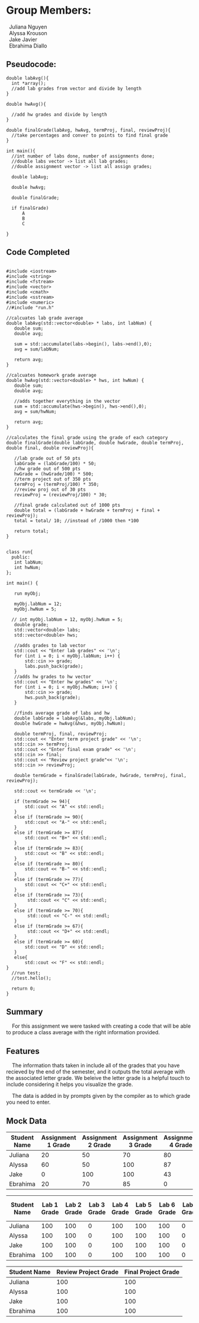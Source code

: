 # Group Members:  <br />
 &nbsp; Juliana Nguyen <br />
 &nbsp; Alyssa Krouson <br />
 &nbsp; Jake Javier <br />
 &nbsp; Ebrahima Diallo <br />
 
  ## Pseudocode:
  ```
  double labAvg(){
    int *array();
    //add lab grades from vector and divide by length
}

double hwAvg(){

    //add hw grades and divide by length
}

double finalGrade(labAvg, hwAvg, termProj, final, reviewProj){
    //take percentages and conver to points to find final grade
}

int main(){
    //int number of labs done, number of assignments done;
    //double labs vector -> list all lab grades;
    //double assignment vector -> list all assign grades;

    double labAvg;

    double hwAvg;

    double finalGrade;

    if finalGrade)
        A
        B
        C

}
  
```

## Code Completed
 ```
 
#include <iostream>
#include <string>
#include <fstream>
#include <vector>
#include <cmath>
#include <sstream>
#include <numeric>
//#include "run.h"

//calcuates lab grade average
double labAvg(std::vector<double> * labs, int labNum) {
    double sum;
    double avg;

    sum = std::accumulate(labs->begin(), labs->end(),0);
    avg = sum/labNum;

    return avg;
}

//calcuates homework grade average
double hwAvg(std::vector<double> * hws, int hwNum) {
    double sum;
    double avg;

    //adds together everything in the vector
    sum = std::accumulate(hws->begin(), hws->end(),0);
    avg = sum/hwNum;

    return avg;
}

//calculates the final grade using the grade of each category
double finalGrade(double labGrade, double hwGrade, double termProj, double final, double reviewProj){

    //lab grade out of 50 pts
    labGrade = (labGrade/100) * 50;
    //hw grade out of 500 pts
    hwGrade = (hwGrade/100) * 500;
    //term project out of 350 pts
    termProj = (termProj/100) * 350;
    //review proj out of 30 pts
    reviewProj = (reviewProj/100) * 30;

    //final grade calculated out of 1000 pts
    double total = (labGrade + hwGrade + termProj + final + reviewProj);
    total = total/ 10; //instead of /1000 then *100

    return total;
}


class run{
   public:
    int labNum;
    int hwNum;
};

int main() {
    
    run myObj;
    
    myObj.labNum = 12;
    myObj.hwNum = 5;
    
   // int myObj.labNum = 12, myObj.hwNum = 5;
    double grade;
    std::vector<double> labs;
    std::vector<double> hws;

    //adds grades to lab vector
    std::cout << "Enter lab grades" << '\n';
    for (int i = 0; i < myObj.labNum; i++) {
        std::cin >> grade;
        labs.push_back(grade);
    }
    //adds hw grades to hw vector
    std::cout << "Enter hw grades" << '\n';
    for (int i = 0; i < myObj.hwNum; i++) {
        std::cin >> grade;
        hws.push_back(grade);
    }

    //finds average grade of labs and hw
    double labGrade = labAvg(&labs, myObj.labNum);
    double hwGrade = hwAvg(&hws, myObj.hwNum);

    double termProj, final, reviewProj;
    std::cout << "Enter term project grade" << '\n';
    std::cin >> termProj;
    std::cout << "Enter final exam grade" << '\n';
    std::cin >> final;
    std::cout << "Review project grade"<< '\n';
    std::cin >> reviewProj;

    double termGrade = finalGrade(labGrade, hwGrade, termProj, final, reviewProj);

    std::cout << termGrade << '\n';

    if (termGrade >= 94){
        std::cout << "A" << std::endl;
    }
    else if (termGrade >= 90){
        std::cout << "A-" << std::endl;
    }
    else if (termGrade >= 87){
        std::cout << "B+" << std::endl;
    }
    else if (termGrade >= 83){
        std::cout << "B" << std::endl;
    }
    else if (termGrade >= 80){
        std::cout << "B-" << std::endl;
    }
    else if (termGrade >= 77){
        std::cout << "C+" << std::endl;
    }
    else if (termGrade >= 73){
         std::cout << "C" << std::endl;
    }
    else if (termGrade >= 70){
         std::cout << "C-" << std::endl;
    }
    else if (termGrade >= 67){
         std::cout << "D+" << std::endl;
    }
    else if (termGrade >= 60){
        std::cout << "D" << std::endl;
    }
    else{
        std::cout << "F" << std::endl;
}
   //run test;
   //test.hello();

   return 0;
}
 
 ```
  ## Summary <br />
&nbsp; &nbsp; For this assignment we were tasked with creating a code that will be able to produce a class average with the right information provided.

  ## Features
&nbsp; &nbsp; The information thats taken in include all of the grades that you have recieved by the end of the semester, and it outputs the total average with the associated letter grade. We beleive the letter grade is a helpful touch to include considering it helps you visualize the grade. <br />

&nbsp; &nbsp; The data is added in by prompts given by the compiler as to which grade you need to enter.

## Mock Data

Student Name  | Assignment 1 Grade | Assignment 2 Grade | Assignment 3 Grade |Assignment 4 Grade |Assignment 5 Grade | 
------------- | ------------- | -------------| -------------| -------------| -------------|
Juliana  | 20 | 50 | 70 | 80 | 90 |
Alyssa  | 60 | 50 | 100 | 87 | 90 |
Jake  | 0 | 100 | 100 | 43 | 90 |
Ebrahima  | 20 | 70 | 85 | 0 | 90 |

Student Name  | Lab 1 Grade | Lab 2 Grade | Lab 3 Grade |Lab 4 Grade |Lab 5 Grade | Lab 6 Grade |Lab 7 Grade |Lab 8 Grade |Lab 9 Grade |Lab 10 Grade |Lab 11 Grade |Lab 12 Grade | 
------------- | ------------- | -------------| -------------| -------------| -------------| -------------| -------------| -------------| -------------| -------------| -------------| -------------|
Juliana  | 100 | 100 | 0 | 100 | 100 | 100 | 0 | 100 | 0 | 100 | 100 | 100 |
Alyssa  | 100 | 100 | 0 | 100 | 100 | 100 | 0 | 100 | 0 | 100 | 100 | 100 |
Jake  | 100 | 100 | 0 | 100 | 100 | 100 | 0 | 100 | 0 | 100 | 100 | 100 |
Ebrahima  | 100 | 100 | 0 | 100 | 100 | 100 | 0 | 100 | 0 | 100 | 100 | 100 |

Student Name  | Review Project Grade | Final Project Grade |
------------- | ------------- | -------------|
Juliana  | 100 | 100 |
Alyssa  | 100 | 100 |
Jake  | 100 | 100 |
Ebrahima  | 100 | 100 |


